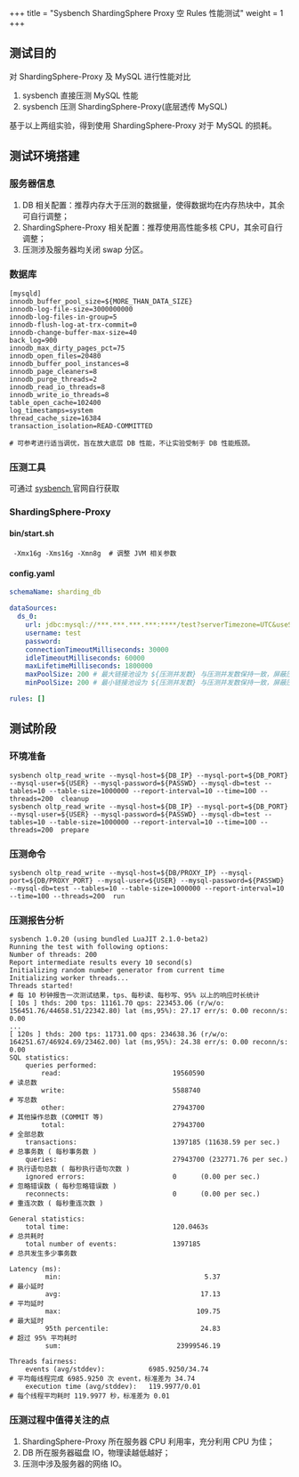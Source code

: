 +++
title = "Sysbench ShardingSphere Proxy 空 Rules 性能测试"
weight = 1
+++

## 测试目的

对 ShardingSphere-Proxy 及 MySQL 进行性能对比
1. sysbench 直接压测 MySQL 性能
2. sysbench 压测 ShardingSphere-Proxy(底层透传 MySQL)

基于以上两组实验，得到使用 ShardingSphere-Proxy 对于 MySQL 的损耗。

## 测试环境搭建

### 服务器信息

1. DB 相关配置：推荐内存大于压测的数据量，使得数据均在内存热块中，其余可自行调整；
2. ShardingSphere-Proxy 相关配置：推荐使用高性能多核 CPU，其余可自行调整；
3. 压测涉及服务器均关闭 swap 分区。

### 数据库

```shell
[mysqld]
innodb_buffer_pool_size=${MORE_THAN_DATA_SIZE}
innodb-log-file-size=3000000000
innodb-log-files-in-group=5
innodb-flush-log-at-trx-commit=0
innodb-change-buffer-max-size=40
back_log=900
innodb_max_dirty_pages_pct=75
innodb_open_files=20480
innodb_buffer_pool_instances=8
innodb_page_cleaners=8
innodb_purge_threads=2
innodb_read_io_threads=8
innodb_write_io_threads=8
table_open_cache=102400
log_timestamps=system
thread_cache_size=16384
transaction_isolation=READ-COMMITTED

# 可参考进行适当调优，旨在放大底层 DB 性能，不让实验受制于 DB 性能瓶颈。

```

### 压测工具

可通过 [ sysbench ](https://github.com/akopytov/sysbench) 官网自行获取

### ShardingSphere-Proxy

#### bin/start.sh

```shell
 -Xmx16g -Xms16g -Xmn8g  # 调整 JVM 相关参数
```

#### config.yaml

```yaml
schemaName: sharding_db

dataSources:
  ds_0:
    url: jdbc:mysql://***.***.***.***:****/test?serverTimezone=UTC&useSSL=false # 参数可适当调整
    username: test
    password:
    connectionTimeoutMilliseconds: 30000
    idleTimeoutMilliseconds: 60000
    maxLifetimeMilliseconds: 1800000
    maxPoolSize: 200 # 最大链接池设为 ${压测并发数} 与压测并发数保持一致，屏蔽压测过程中额外的链接带来的影响
    minPoolSize: 200 # 最小链接池设为 ${压测并发数} 与压测并发数保持一致，屏蔽压测过程中初始化链接带来的影响

rules: []

```

## 测试阶段

### 环境准备

```shell
sysbench oltp_read_write --mysql-host=${DB_IP} --mysql-port=${DB_PORT} --mysql-user=${USER} --mysql-password=${PASSWD} --mysql-db=test --tables=10 --table-size=1000000 --report-interval=10 --time=100 --threads=200  cleanup
sysbench oltp_read_write --mysql-host=${DB_IP} --mysql-port=${DB_PORT} --mysql-user=${USER} --mysql-password=${PASSWD} --mysql-db=test --tables=10 --table-size=1000000 --report-interval=10 --time=100 --threads=200  prepare
```

### 压测命令

```shell
sysbench oltp_read_write --mysql-host=${DB/PROXY_IP} --mysql-port=${DB/PROXY_PORT} --mysql-user=${USER} --mysql-password=${PASSWD} --mysql-db=test --tables=10 --table-size=1000000 --report-interval=10 --time=100 --threads=200  run
```

### 压测报告分析

```shell
sysbench 1.0.20 (using bundled LuaJIT 2.1.0-beta2)
Running the test with following options:
Number of threads: 200
Report intermediate results every 10 second(s)
Initializing random number generator from current time
Initializing worker threads...
Threads started!
# 每 10 秒钟报告一次测试结果，tps、每秒读、每秒写、95% 以上的响应时长统计
[ 10s ] thds: 200 tps: 11161.70 qps: 223453.06 (r/w/o: 156451.76/44658.51/22342.80) lat (ms,95%): 27.17 err/s: 0.00 reconn/s: 0.00
...
[ 120s ] thds: 200 tps: 11731.00 qps: 234638.36 (r/w/o: 164251.67/46924.69/23462.00) lat (ms,95%): 24.38 err/s: 0.00 reconn/s: 0.00
SQL statistics:
    queries performed:
        read:                            19560590                       # 读总数     
        write:                           5588740                        # 写总数
        other:                           27943700                       # 其他操作总数 (COMMIT 等)
        total:                           27943700                       # 全部总数
    transactions:                        1397185 (11638.59 per sec.)    # 总事务数 ( 每秒事务数 )
    queries:                             27943700 (232771.76 per sec.)  # 执行语句总数 ( 每秒执行语句次数 )
    ignored errors:                      0      (0.00 per sec.)         # 忽略错误数 ( 每秒忽略错误数 )
    reconnects:                          0      (0.00 per sec.)         # 重连次数 ( 每秒重连次数 )

General statistics:
    total time:                          120.0463s                      # 总共耗时
    total number of events:              1397185                        # 总共发生多少事务数

Latency (ms):
         min:                                    5.37                   # 最小延时
         avg:                                   17.13                   # 平均延时
         max:                                  109.75                   # 最大延时
         95th percentile:                       24.83                   # 超过 95% 平均耗时
         sum:                             23999546.19

Threads fairness:
    events (avg/stddev):           6985.9250/34.74                      # 平均每线程完成 6985.9250 次 event，标准差为 34.74
    execution time (avg/stddev):   119.9977/0.01                        # 每个线程平均耗时 119.9977 秒，标准差为 0.01

```

### 压测过程中值得关注的点

1. ShardingSphere-Proxy 所在服务器 CPU 利用率，充分利用 CPU 为佳；
2. DB 所在服务器磁盘 IO，物理读越低越好；
3. 压测中涉及服务器的网络 IO。
